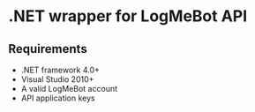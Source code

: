 # .NET wrapper for LogMeBot API


## Requirements
* .NET framework 4.0+
* Visual Studio 2010+
* A valid LogMeBot account
* API application keys
